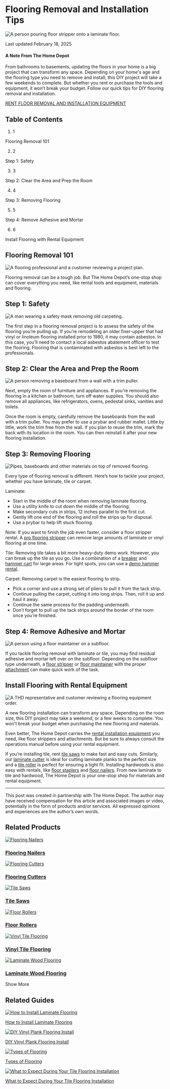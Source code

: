 # Flooring Removal and Installation Tips

![A person pouring floor stripper onto a laminate floor.](https://dam.thdstatic.com/content/production/BuVxLLyyWg3KV2W0h9LhIQ/RFtWLFcYkE55oc1Z3cJPTQ/Original%20file/flooring-removal-and-installation-tips-hero.jpg)

Last updated February 18, 2025

#### A Note From The Home Depot

From bathrooms to basements, updating the floors in your home is a big project that can transform any space. Depending on your home's age and the flooring type you need to remove and install, this DIY project will take a few weekends to complete. But whether you rent or purchase the tools and equipment, it won’t break your budget. Follow our quick tips for DIY flooring removal and installation.

[RENT FLOOR REMOVAL AND INSTALLATION EQUIPMENT](https://www.homedepot.com/c/floor_care_and_refinishing_equipment_rental#floor-strippers)


## Table of Contents

  1. 1

Flooring Removal 101

  2. 2

Step 1: Safety

  3. 3

Step 2: Clear the Area and Prep the Room

  4. 4

Step 3: Removing Flooring

  5. 5

Step 4: Remove Adhesive and Mortar

  6. 6

Install Flooring with Rental Equipment 




## Flooring Removal 101

![A flooring professional and a customer reviewing a project plan.  ](https://dam.thdstatic.com/content/production/EQ_NQkNLkMhjqJDNdO10DA/YRsIeSUlWcNpcAfj3AcULQ/Original%20file/flooring-removal-and-installation-tips-section-1-A.jpg)

Flooring removal can be a tough job. But The Home Depot’s one-stop shop can cover everything you need, like rental tools and equipment, materials and flooring.

## Step 1: Safety

![A man wearing a safety mask removing old carpeting.](https://dam.thdstatic.com/content/production/rz4001xMVLSSa4TxwiQvPg/GVBCVLK21UMlDp15m5d6oQ/Original%20file/flooring-removal-and-installation-tips-section-2-A.jpg)

The first step in a flooring removal project is to assess the safety of the flooring you’re pulling up. If you’re remodeling an older fixer-upper that had vinyl or linoleum flooring installed prior to 1980, it may contain asbestos. In this case, you’ll need to contact a local asbestos abatement officer to test the flooring. Flooring that is contaminated with asbestos is best left to the professionals.

## Step 2: Clear the Area and Prep the Room

![A person removing a baseboard from a wall with a trim puller. ](https://dam.thdstatic.com/content/production/1IOBxJ44SDj7HlWnRinuqA/DMrM5BwMGBZWSQIWSRf9QA/Original%20file/flooring-removal-and-installation-tips-section-3.jpg)

Next, empty the room of furniture and appliances. If you’re removing the flooring in a kitchen or bathroom, turn off water supplies. You should also remove all appliances, like refrigerators, ovens, pedestal sinks, vanities and toilets.

Once the room is empty, carefully remove the baseboards from the wall with a trim puller. You may prefer to use a prybar and rubber mallet. Little by little, work the trim free from the wall. If you plan to reuse the trim, mark the back with its location in the room. You can then reinstall it after your new flooring installation.

## Step 3: Removing Flooring

![Pipes, baseboards and other materials on top of removed flooring.](https://dam.thdstatic.com/content/production/wCQEOpQncMZmPsso5k9_TA/m98S3nC_DcpKJBbfz4p-Pw/Original%20file/flooring-removal-and-installation-tips-section-4.jpg)

Every type of flooring removal is different. Here’s how to tackle your project, whether you have laminate, tile or carpet.

Laminate:

  * Start in the middle of the room when removing laminate flooring.
  * Use a utility knife to cut down the middle of the flooring.
  * Make secondary cuts in strips, 12 inches parallel to the first cut.
  * Gently lift one end of the flooring and roll the strips up for disposal.
  * Use a prybar to help lift stuck flooring.



Note: If you want to finish the job even faster, consider a floor stripper rental. A [pro flooring stripper](https://www.homedepot.com/p/rental/General-Equipment-PRO-Floor-Stripper-FCS16/316821984) can remove large amounts of laminate or vinyl flooring at one time.

Tile: Removing tile takes a bit more heavy-duty demo work. However, you can break up the tile as you go. Use a combination of a [breaker](https://www.homedepot.com/p/rental/Makita-Small-Breaker-HM1307CB/316822071) and [hammer cart](https://www.homedepot.com/p/rental/Pearl-Abrasive-Co-Easy-Hammer-Cart-For-Small-Breaker-PA01HT/316821930) for large areas. For tight spots, you can use a [demo hammer rental](https://www.homedepot.com/p/rental/Makita-20-LB-Demolition-Hammer-HM1203C/316821942).

Carpet: Removing carpet is the easiest flooring to strip.

  * Pick a corner and use a strong set of pliers to pull it from the tack strip.
  * Continue pulling the carpet, cutting it into long strips. Then, roll it up and haul it away.
  * Continue the same process for the padding underneath.
  * Don’t forget to pull up the tack strips around the border of the room once you’re finished.



## Step 4: Remove Adhesive and Mortar

![A person using a floor maintainer on a subfloor.](https://dam.thdstatic.com/content/production/Ngp_YPmkqxyN3daPH4CQbA/ctlCaXrADTOfiUJurSEBKg/Original%20file/flooring-removal-and-installation-tips-section-5.jpg)

If you tackle flooring removal with laminate or tile, you may find residual adhesive and mortar left over on the subfloor. Depending on the subfloor type underneath, a [floor stripper](https://www.homedepot.com/p/rental/General-Equipment-PRO-Floor-Stripper-FCS16/316821984) or [floor maintainer](https://www.homedepot.com/p/rental/Clarke-American-Sanders-Floor-Maintainer-01278A/316821426) with the proper [attachment](https://www.homedepot.com/c/floor_care_and_refinishing_equipment_rental#coating-removal) can make quick work of the task.

## Install Flooring with Rental Equipment 

![A THD representative and customer reviewing a flooring equipment order.](https://dam.thdstatic.com/content/production/T7VFy4T4uPITxUh2scT4tA/CaCz8LBZJ1Wau_SnQ_3XUQ/Original%20file/flooring-removal-and-installation-tips-section-6-A.jpg)

A new flooring installation can transform any space. Depending on the room size, this DIY project may take a weekend, or a few weeks to complete. You won't break your budget when purchasing the new flooring and materials.

Even better, The Home Depot carries the [rental installation equipment](https://www.homedepot.com/c/floor_cleaning_equipment_rental) you need, like floor strippers and attachments. But be sure to always consult the operations manual before using your rental equipment.

If you’re installing tile, rent [tile saws](https://www.homedepot.com/p/rental/MK-Diamond-Products-or-Pearl-Abrasive-Small-Tile-Saw-MK-660R-or-PA7RKIT/316821914) to make fast and easy cuts. Similarly, our [laminate cutter](https://www.homedepot.com/p/rental/QEP-Flooring-and-Siding-Cutter-10-94/316821729) is ideal for cutting laminate planks to the perfect size and a [tile roller](https://www.homedepot.com/p/rental/Bon-Tool-Tile-Roller-w-Wheels-14-458/316822057) is perfect for ensuring a tight fit. Installing hardwoods is also easy with rentals, like [floor staplers](https://www.homedepot.com/p/rental/Dewalt-Air-Floor-Stapler-20-Gauge-DWLHF2025K/316821641) and [floor nailers](https://www.homedepot.com/p/rental/Dewalt-Manual-Floor-Nailer-16-Gauge-DWMFN-201/316821595). From new laminate to tile and hardwood, The Home Depot is your one-stop shop for materials and rental equipment.

* * *

This post was created in partnership with The Home Depot. The author may have received compensation for this article and associated images or video, potentially in the form of products and/or services. All expressed opinions and experiences are the author’s own words.

## Related Products

[![Flooring Nailers](https://www.homedepot.com/catalog/productImages/1000/5e/5eb13f57-a54b-4c36-87ec-711a7a7622d5_1000.jpg)](https://www.homedepot.com/b/N-5yc1vZc2ak)

### [Flooring Nailers](https://www.homedepot.com/b/N-5yc1vZc2ak)

[![Flooring Cutters](https://www.homedepot.com/catalog/productImages/1000/86/86463bea-6575-4097-9de9-c9c3cf3161dc_1000.jpg)](https://www.homedepot.com/b/N-5yc1vZcdtq)

### [Flooring Cutters](https://www.homedepot.com/b/N-5yc1vZcdtq)

[![Tile Saws](https://www.homedepot.com/catalog/productImages/1000/e3/e3ae0b30-c509-445b-aee5-89091ea41aca_1000.jpg)](https://www.homedepot.com/b/N-5yc1vZcdt8)

### [Tile Saws](https://www.homedepot.com/b/N-5yc1vZcdt8)

[![Floor Rollers](https://www.homedepot.com/catalog/productImages/1000/c1/c1321de7-7271-4062-99be-d970b3448f1b_1000.jpg)](https://www.homedepot.com/b/N-5yc1vZcdtt)

### [Floor Rollers](https://www.homedepot.com/b/N-5yc1vZcdtt)

[![Vinyl Tile Flooring](https://www.homedepot.com/catalog/productImages/1000/67/671580b2-94aa-4eb0-8aec-84ba015392b2_1000.jpg)](https://www.homedepot.com/b/N-5yc1vZaq27)

### [Vinyl Tile Flooring](https://www.homedepot.com/b/N-5yc1vZaq27)

[![Laminate Wood Flooring](https://www.homedepot.com/catalog/productImages/1000/71/7103574a-edbe-4363-9e27-82870f302ff4_1000.jpg)](https://www.homedepot.com/b/N-5yc1vZbejk)

### [Laminate Wood Flooring](https://www.homedepot.com/b/N-5yc1vZbejk)

Show More

## Related Guides

[![How to Install Laminate Flooring](https://i3.ytimg.com/vi/lvqdlRzNQss/maxresdefault.jpg)](https://www.homedepot.com/c/ah/how-to-install-laminate-flooring/9ba683603be9fa5395fab903249c06a)

[How to Install Laminate Flooring](https://www.homedepot.com/c/ah/how-to-install-laminate-flooring/9ba683603be9fa5395fab903249c06a)

[![DIY Vinyl Plank Flooring Install](https://contentgrid.homedepot-static.com/hdus/en_US/DTCCOMNEW/Articles/diy-vinyl-plank-flooring-install-thumbnail.jpg)](https://www.homedepot.com/c/ap/diy-vinyl-plank-flooring-install/9ba683603be9fa5395fab901792a9d6c)

[DIY Vinyl Plank Flooring Install](https://www.homedepot.com/c/ap/diy-vinyl-plank-flooring-install/9ba683603be9fa5395fab901792a9d6c)

[![Types of Flooring](https://i3.ytimg.com/vi/F2aXgu_fb0I/maxresdefault.jpg)](https://www.homedepot.com/c/ab/types-of-flooring/9ba683603be9fa5395fab903a8a5e90)

[Types of Flooring](https://www.homedepot.com/c/ab/types-of-flooring/9ba683603be9fa5395fab903a8a5e90)

[![What to Expect During Your Tile Flooring Installation](https://i3.ytimg.com/vi/gJyEjYZ_ce4/maxresdefault.jpg)](https://www.homedepot.com/c/ab/what-to-expect-during-your-tile-flooring-installation/9ba683603be9fa5395fab901306c376)

[What to Expect During Your Tile Flooring Installation](https://www.homedepot.com/c/ab/what-to-expect-during-your-tile-flooring-installation/9ba683603be9fa5395fab901306c376)
